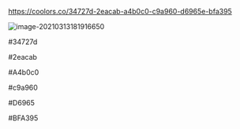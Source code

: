 https://coolors.co/34727d-2eacab-a4b0c0-c9a960-d6965e-bfa395

![image-20210313181916650](C:\Users\camer\AppData\Roaming\Typora\typora-user-images\image-20210313181916650.png)

#34727d

#2eacab

#A4b0c0

#c9a960

#D6965

#BFA395